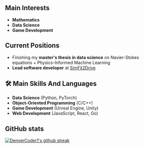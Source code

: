 ## Main Interests
- **Mathematics**
- **Data Science**
- **Game Development**


## Current Positions
- Finishing my **master's thesis in data science** on Navier-Stokes equations + Physics-Informed Machine Learning
- **Lead software developer** at [SimFit2Drive](https://www.simfit2drive.com/)

## 🛠️ Main Skills And Languages
- **Data Science** (Python, PyTorch)
- **Object-Oriented Programming** (C/C++)
- **Game Development** (Unreal Engine, Unity)
- **Web Development** (JavaScript, React, Go)
          
## GitHub stats
[![DenverCoder1's github streak](https://github-readme-streak-stats.herokuapp.com/?user=gregorkovac&theme=dark)](https://github.com/DenverCoder1/github-readme-streak-stats)

